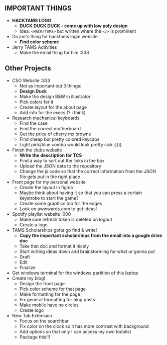 ## IMPORTANT THINGS

- **HACKTAMS LOGO**
	- **DUCK DUCK DUCK - come up with low poly design**
	- Idea: `<HACK/TAMS>` but written where the `</>` is prominent
- Do jon's thing for hacktams login website
	- **Find color scheme**
- Jerry TAMS Activities
	- Make the email thing for him :333

## Other Projects

- CSO Website :333
	- Not as important but 3 things:
	- **Design Duck**
	- Make the design B&W in illustrator
	- Pick colors for it
	- Create layout for the about page
	- Add info for the execs (? i think)
- Research mechanical keyboards
	- Find the case
	- Find the correct motherboard
	- Get the price of cherry mx browns
	- Find cheap but pretty colored keycaps
	- Light pink/blue combo would look pretty sick :))))
- Finish the clubs website
	- **Write the description for TCS**
	- Find a way to sort out the links in the box
	- Upload the JSON data to the repository
	- Change the js code so that the correct information from the JSON file gets put in the right place
- Front page for my personal website
	- Create the layout in figma
	- Maybe think about having it so that you can press a certain keystroke to start the game?
	- Create some graphics too for the edges
	- Look on awwwards.com to get ideas!
- Spotify playlist website :000
	- Make sure refresh token is deleted on logout
	- Create a logo
- TAMS Scholarships gotta go find & write!
	- **Copy the important scholarships from the email into a google drive doc**
	- Take that doc and format it nicely
	- Start writing ideas down and brainstorming for what ur gonna put
	- Draft
	- Edit
	- Finalize
- Get windows terminal for the windows partition of this laptop
- Create my blog!
	- Design the front page
	- Pick color scheme for that page
	- Make formatting for the page
	- Fix general formatting for blog posts
	- Make mobile have no circles
	- Create logo
- New Tab Extension
	- Focus on the searchbar
	- Fix color on the clock so it has more contrast with background
	- Add options so that only I can access my own todolist
	- Package this!!!

